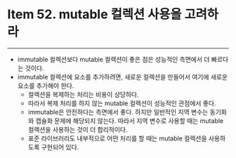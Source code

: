 # Item 52. mutable 컬렉션 사용을 고려하라

- - -

* immutable 컬렉션보다 mutable 컬렉션이 좋은 점은 성능적인 측면에서 더 빠르다는 것이다.
* immutable 컬렉션에 요소를 추가하려면, 새로운 컬렉션을 만들어서 여기에 새로운 요소를 추가해야 한다.
  * 컬렉션을 복제하는 처리는 비용이 상당하다.
  * 따라서 복제 처리를 하지 않는 mutable 컬렉션이 성능적인 관점에서 좋다.
  * immutable은 안전하다는 측면에서 좋다. 하지만 일반적인 지역 변수는 동기화와 캡슐화 문제에 해당되지 않는다. 따라서 지역 변수로 사용할 때는 mutable 컬렉션을 사용하는 것이 더 합리적이다.
  * 표준 라이브러리도 내부적으로 어떤 처리를 할 때는 mutable 컬렉션을 사용하도록 구현되어 있다.
